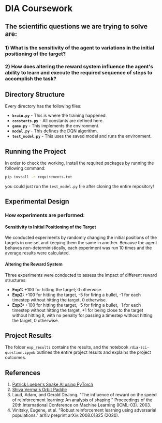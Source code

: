 # DIA Coursework

## The scientific questions we are trying to solve are:

### 1) What is the sensitivity of the agent to variations in the initial positioning of the target?

### 2) How does altering the reward system influence the agent's ability to learn and execute the required sequence of steps to accomplish the task?

## Directory Structure

Every directory has the following files:

- **`brain.py`** - This is where the training happened.
- **`constants.py`** - All constants are defined here.
- **`game.py`** - This implements the environment.
- **`model.py`** - This defines the DQN algorithm.
- **`test_model.py`** - This uses the saved model and runs the environment.

## Running the Project

In order to check the working, 
Install the required packages by running the following command:

```bash
pip install -r requirements.txt
```

you could just run the `test_model.py` file after cloning the entire repository!



## Experimental Design

### How experiments are performed:

#### Sensitivity to Initial Positioning of the Target

We conducted experiments by randomly changing the initial positions of the targets in one set and keeping them the same in another. Because the agent behaves non-deterministically, each experiment was run 10 times and the average results were calculated.

#### Altering the Reward System

Three experiments were conducted to assess the impact of different reward structures:

- **Exp1:** +100 for hitting the target; 0 otherwise.
- **Exp2:** +100 for hitting the target, -5 for firing a bullet, -1 for each timestep without hitting the target, 0 otherwise.
- **Exp3:** +100 for hitting the target, -5 for firing a bullet, -1 for each timestep without hitting the target, +1 for being close to the target without hitting it, with no penalty for passing a timestep without hitting the target, 0 otherwise.

## Project Results

The folder `exp_results` contains the results, and the notebook `/dia-sci-question.ipynb` outlines the entire project results and explains the project outcomes.

## References

1. [Patrick Loeber's Snake AI using PyTorch](https://github.com/patrickloeber/snake-ai-pytorch)
2. [Shiva Verma's Orbit Paddle](https://github.com/shivaverma/Orbit/tree/master/Paddle)
3. Laud, Adam, and Gerald DeJong. "The influence of reward on the speed of reinforcement learning: An analysis of shaping." Proceedings of the 20th International Conference on Machine Learning (ICML-03). 2003.
4. Vinitsky, Eugene, et al. "Robust reinforcement learning using adversarial populations." arXiv preprint arXiv:2008.01825 (2020).

